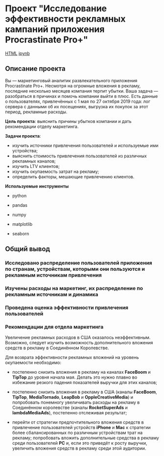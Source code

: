 # Проект "Исследование эффективности рекламных кампаний приложения Procrastinate Pro+"

[HTML](https://github.com/AVRotaev/Portfolio/blob/main/ProcrastinatePRO%2B_app_business_metrics_analysis/ProcrastinatePRO_Business_metrics_analysis.html) [ipynb](https://github.com/AVRotaev/Portfolio/blob/main/ProcrastinatePRO%2B_app_business_metrics_analysis/ProcrastinatePRO_Business_metrics_analysis.ipynb)

## Описание проекта

Вы — маркетинговый аналитик развлекательного приложения Procrastinate Pro+. Несмотря на огромные вложения в рекламу, последние несколько месяцев компания терпит убытки. Ваша задача — разобраться в причинах и помочь компании выйти в плюс.
Есть данные о пользователях, привлечённых с 1 мая по 27 октября 2019 года:
лог сервера с данными об их посещениях,
выгрузка их покупок за этот период,
рекламные расходы.

**Цель проекта**: выяснить причины убытков компании и дать рекомендации отделу маркетинга.

**Задачи проекта**: 

- изучить источники привлечения пользователей и используемые ими устройства;
- выяснить стоимость привлечения пользователей из различных рекламных каналов;
- изучить LTV клиентов;
- изучить окупаемость затрат на  рекламу;
- определить факторы, мешающие привлечению клиентов.

**Используемые инструменты**

- python

- pandas

- numpy

- matplotlib

- seaborn


## Общий вывод

### Исследовано распределение пользователей приложения по странам, устройствам, которыми они пользуются и рекламным источникам привлечения

### Изучены расходы на маркетинг, их распределение по рекламным источникам и динамика

### Проведена оценка эффективности привлечения пользователей

### Рекомендации для отдела маркетинга


Увеличение рекламных расходов в США оказалось неэффективным. Возможно, следует изучить возможность дополнительного вложения средств в рекламу в Соединённом Королевстве.

Для возврата эффективности рекламных вложений на уровень окупаемости необходимо:

- постепенно снизить вложения в рекламу на каналах **FaceBoom** и **TipTop** до уровня начала мая. Делать это нужно плавно во избежание резкого падения показателей выручки для этих каналов;

- постепенно снизить вложения в рекламу в США (каналы **FaceBoom**, **TipTop**, **MediaTornado**, **LeapBob** и **OppleCreativeMedia**) и попробовать понемногу увеличивать расходы на рекламу в Соединённом королевстве (каналы **RocketSuperAds** и **lambdaMediaAds**), постепенно отслеживая результат;

- перейти от стратегии предпочтительного вложения средств в привлечение пользователей устройств **iPhone** и **Mac** к стратегии более сбалансированных по различным устройствам трат на рекламу; попробовать вложить дополнительные средства в рекламу среди пользователей **PC** и, если это приведёт к росту выручки, увеличить вложения средств в рекламу среди этой аудитории.

